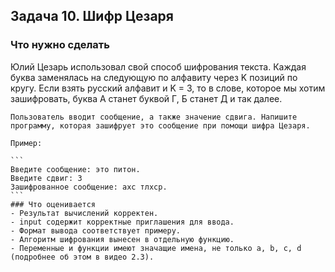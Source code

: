 ## Задача 10. Шифр Цезаря
### Что нужно сделать
Юлий Цезарь использовал свой способ шифрования текста. Каждая буква заменялась на следующую по алфавиту через K позиций по кругу. Если взять русский алфавит и K = 3, то в слове, которое мы хотим зашифровать, буква А станет буквой Г, Б станет Д и так далее.

~~~~
Пользователь вводит сообщение, а также значение сдвига. Напишите программу, которая зашифрует это сообщение при помощи шифра Цезаря.

Пример:

```
Введите сообщение: это питон.
Введите сдвиг: 3
Зашифрованное сообщение: ахс тлхср.
```
### Что оценивается
- Результат вычислений корректен.
- input содержит корректные приглашения для ввода. 
- Формат вывода соответствует примеру.
- Алгоритм шифрования вынесен в отдельную функцию.
- Переменные и функции имеют значащие имена, не только a, b, c, d (подробнее об этом в видео 2.3).
